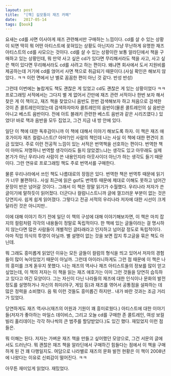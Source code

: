 ```yaml
---
layout: post
title:  "[책] 길모퉁이 재즈 카페"
date:   2017-05-14
tags: [book]
---
```


요새는 cd를 사면 이사아게 재즈 관련해서만 구매하는 느낌이다. cd를 살 수 있는 상황이 되면 딱히 뭐 어떤 아티스트에 꽂혀있는 상황도 아닌지라 그냥 무난하게 유명한 재즈 아티스트의 cd를 사모으는 것이다. cd를 살 수 있는 상황이란 보통 알라딘에서 책을 구매하고 있는 상황인데, 뭐 만약 사고 싶은 cd가 있다면 무리해서라도 책을 사고, 사고 싶은 책이 있다면 무리해서라도 cd를 사려고 하는 편이다. 왜냐면 회사에서 도서 지원비를 제공하는데 거기에 cd를 얹어서 사면 책으로 취급되기 때문이다.(사실 확인은 해보지 않았다.. ㅋㅋ 이런 면에서 난 별로 꼼꼼한 편이 아닌 것 같다. 반성 반성) 

  그런데 이번에는 놀랍게도 책도 괜찮은 게 있었고 cd도 괜찮은 게 있는 상황이었다 ㅋㅋ 프로그래밍 서적에서는 그다지 별 게 없어서 간만에 재즈 관련 서적이나 한번 보자 해서 찾은 게 이 책이고, 재즈 책을 찾았으니 음반도 한번 검색해보자 하고 처음으로 검색한 것이 존 콜트레인이었는데 검색하자마자 콜트레인의 음반이(물론 콜트레인의 실 음반은 아니고 베스트 음반이다. 전에 아트 블래키 관련한 베스트 음반과 같은 시리즈였다.) 있었다! 바로 책과 음반을 모두 집었고, 그건 지금 내 방 안에 있다. 

  일단 이 책에 대한 독후감이니까 이 책에 대해서 이야기 해보도록 하자. 이 책은 재즈 애호가이자 재즈 컬럼니스트(? 아마?)인 사람의 책인데 나는 사실 이 책에 대한 편견이 조금 있었다. 주로 이런 전공적 느낌이 있는 서적은 번역책을 선호하는 편이다. 번역한 책이 아마도 저명하니 번역할 생각이라도 들지 않았겠느냐는 생각도 있고 아무래도 실제 본가가 아닌 우리나라 사람이 쓴 내용인지라 아웃사이더 아닌가 하는 생각도 들기 때문이다. 그런 연유로 프로그래밍 책도 주로 번역서를 구매한다. 

  물론 우리나라에서 쓰인 책도 나름대로의 장점은 있다. 번역한 책은 번역투 때문에 읽기가 너무 불편하다.. 사실 최근에 읽은 gof도 번역투 때문에 제대로 이해도 못하고 넘어간 문장이 반은 넘어갈 것이다.. 그래서 이 책은 정말 읽기가 수월했다. 우리나라 저자가 쓴 글이기에 말하듯이 읽어졌다. 더군다나 컬럼니스트니까 글에 껄끄러운 부분이 없는 것은 당연지사. 쉽게 쉽게 읽어졌다. 그렇다고 전공 서적의 우리나라 저자에 대한 시선이 크게 달라진 것은 아니지만.. 

  이에 대해 이야기 하기 전에 일단 이 책의 구성에 대해 이야기해보자면, 이 책은 마치 잡지의 컬럼처럼 각각의 내용들이 정말로 독립적이다. 한 책에 있는 글들이라는 걸 명시하지 않는다면 많은 사람들이 개별적인 글타래라고 인지하고 넘어갈 정도로 독립적이다. 아마 직업 의식의 투영이 아닐까. 별 설명이 없는 것을 보면 잡지 투고글을 묶은 책도 아닌데. 

  뭐 그래도 흥미롭게 읽었던 이유는 모든 글들이 컬럼의 형식을 띄고 있어서 저자의 경험들이 많이 녹아있었기 때문이 아닐까. 그런데 아이러니하게도 그런 점 때문에 이 책은 나의 흥미를 크게 돋우지 못했다. 나는 재즈의 역사나 재즈 아티스트들의 정보를 많이 얻고 싶었는데, 이 책의 저자는 이 책을 읽는 재즈 애호가는 이미 그런 것들을 당연히 습득하고 있다고 여긴 모양이다. 그는 자신이 다닌 나라들의 재즈에 대한 인식이나 문화의 발전 정도를 설명하거나 자신의 취미(야구, 게임 등)과 재즈를 엮어서 공통점을 설파하는 데 많은 정력을 소비했다. 음 뭐 이런 것들도 흥미롭긴 하지만.. 내가 바란 것과는 조금 거리가 있었다. 

  당연하게도 재즈 역사나(재즈의 어원과 기원이 꽤 흥미로웠다.) 아티스트에 대한 이야기들(저자가 좋아하는 마일스 데이비스, 그리고 오늘 cd를 구매한 존 콜트레인, 여성 보컬 빌리 홀리데이는 각각 하나씩의 큰 범주를 할당받았다.)도 있긴 했다. 재밌었지 이런 점들은. 

  뭐 이해는 된다. 저자는 가벼운 재즈 책을 만들고 싶어했던 모양으로, 그건 서문의 글에서도 드러난다. 뭐 괜찮은 재즈 책을 알라딘에서 구매하긴 힘들다는 점에서 이 책을 구매하게 된 건 꽤 다행일지도. 여담으로 나라별로 재즈의 문화 발전 현황은 이 책이 2008년에 나왔다는 이유로 신뢰감이 떨어진다. ㅋㅋ 

  아무튼 재미있게 읽었다. 재밌었다.